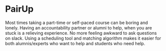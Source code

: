# PairUp
Most times taking a part-time or self-paced course can be boring and lonely. Having an accountability partner or alumni to help, when you are stuck is a relieving experience. No more feeling awkward to ask questions on slack. Using a scheduling tool and matching algorithm makes it easier for both alumnis/experts who want to help and students who need help.

